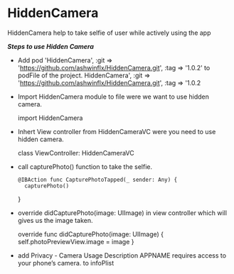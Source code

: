 # HiddenCamera
HiddenCamera help to take selfie of user while actively using the app  

*****Steps to use Hidden Camera*****

- Add pod 'HiddenCamera', :git => 'https://github.com/ashwinflx/HiddenCamera.git', :tag => '1.0.2' to podFile of the project.
    HiddenCamera', :git => 'https://github.com/ashwinflx/HiddenCamera.git', :tag => '1.0.2
    
- Import HiddenCamera module to file were we want to use hidden camera.

   import HiddenCamera
    
- Inhert View controller from HiddenCameraVC were you need to use hidden camera.

    class ViewController: HiddenCameraVC
    
- call capturePhoto() function to take the selfie.

      @IBAction func CapturePhotoTapped(_ sender: Any) {
        capturePhoto()
     }
     
- override  didCapturePhoto(image: UIImage) in view controller which will gives us the image taken.

     override func didCapturePhoto(image: UIImage) {
        self.photoPreviewView.image = image
    }
    
- add <key>Privacy - Camera Usage Description</key>
<string>APPNAME requires access to your phone’s camera.</string> to infoPlist

